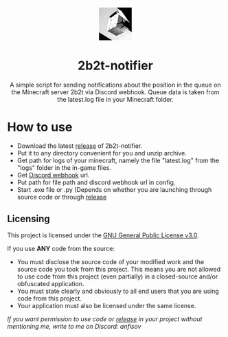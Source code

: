 <p align="center">
<img src="https://raw.githubusercontent.com/anfisovq/2b2t-notifier/refs/heads/main/logo.jpg" alt="2b2t-notifier-logo" width="15%"/>
</p>

<h1 align="center">2b2t-notifier</h1>
<p align="center">A simple script for sending notifications about the position in the queue on the Minecraft server 2b2t via Discord webhook. Queue data is taken from the latest.log file in your Minecraft folder.</p>

##

# How to use
- Download the latest [release](/../../releases) of 2b2t-notifier.
- Put it to any directory convenient for you and unzip archive.
- Get path for logs of your minecraft, namely the file "latest.log" from the "logs" folder in the in-game files.
- Get [Discord webhook](https://support.discord.com/hc/en-us/articles/228383668-Intro-to-Webhooks) url.
- Put path for file path and discord webhook url in config.
- Start .exe file or .py (Depends on whether you are launching through source code or through [release](/../../releases)

## Licensing
This project is licensed under the [GNU General Public License v3.0](https://www.gnu.org/licenses/gpl-3.0.en.html). 

If you use **ANY** code from the source:
- You must disclose the source code of your modified work and the source code you took from this project. This means you are not allowed to use code from this project (even partially) in a closed-source and/or obfuscated application.
- You must state clearly and obviously to all end users that you are using code from this project.
- Your application must also be licensed under the same license.

*If you want permission to use code or [release](/../../releases) in your project without mentioning me, write to me on Discord: anfisov*

